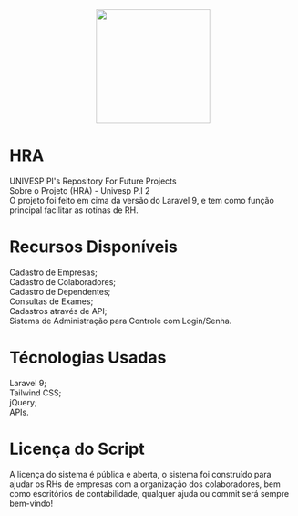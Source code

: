 <div align="center">
<img src="https://github.com/ZaniGit/HRA/assets/115500318/72e0053d-c606-49fc-a633-81a8e2a5ee3e.png" width="200px" />
</div>

# HRA
UNIVESP PI's Repository For Future Projects <br />
Sobre o Projeto (HRA) - Univesp P.I 2 <br />
O projeto foi feito em cima da versão do Laravel 9, e tem como função principal facilitar as rotinas de RH. <br />
# Recursos Disponíveis
Cadastro de Empresas; <br />
Cadastro de Colaboradores; <br />
Cadastro de Dependentes; <br />
Consultas de Exames; <br />
Cadastros através de API; <br />
Sistema de Administração para Controle com Login/Senha. <br />

# Técnologias Usadas
Laravel 9; <br />
Tailwind CSS; <br />
jQuery; <br />
APIs.<br />
 
# Licença do Script
A licença do sistema é pública e aberta, o sistema foi construído para ajudar os RHs de empresas com a organização dos colaboradores, bem como escritórios de contabilidade, qualquer ajuda ou commit será sempre bem-vindo!
